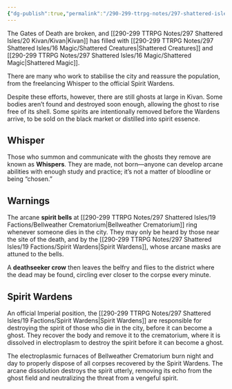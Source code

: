```yaml
---
{"dg-publish":true,"permalink":"/290-299-ttrpg-notes/297-shattered-isles/16-magic/fight-in-the-dark/"}
---
```



The Gates of Death are broken, and [[290-299 TTRPG Notes/297 Shattered Isles/20 Kivan/Kivan\|Kivan]] has filled with [[290-299 TTRPG Notes/297 Shattered Isles/16 Magic/Shattered Creatures\|Shattered Creatures]] and [[290-299 TTRPG Notes/297 Shattered Isles/16 Magic/Shattered Magic\|Shattered Magic]].

There are many who work to stabilise the city and reassure the population, from the freelancing Whisper to the official Spirit Wardens. 

Despite these efforts, however, there are still ghosts at large in Kivan. Some bodies aren’t found and destroyed soon enough, allowing the ghost to rise free of its shell. Some spirits are intentionally removed before the Wardens arrive, to be sold on the black market or distilled into spirit essence.

## Whisper

Those who summon and communicate with the ghosts they remove are known as **Whispers**. They are made, not born—anyone can develop arcane abilities with enough study and practice; it’s not a matter of bloodline or being “chosen.”

## Warnings

The arcane **spirit bells** at [[290-299 TTRPG Notes/297 Shattered Isles/19 Factions/Bellweather Crematorium\|Bellweather Crematorium]] ring whenever someone dies in the city. They may only be heard by those near the site of the death, and by the [[290-299 TTRPG Notes/297 Shattered Isles/19 Factions/Spirit Wardens\|Spirit Wardens]], whose arcane masks are attuned to the bells. 

A **deathseeker crow** then leaves the belfry and flies to the district where the dead may be found, circling ever closer to the corpse every minute.

## Spirit Wardens

An official Imperial position, the [[290-299 TTRPG Notes/297 Shattered Isles/19 Factions/Spirit Wardens\|Spirit Wardens]] are responsible for destroying the spirit of those who die in the city, before it can become a ghost. They recover the body and remove it to the crematorium, where it is dissolved in electroplasm to destroy the spirit before it can become a ghost.

The electroplasmic furnaces of Bellweather Crematorium burn night and day to properly dispose of all corpses recovered by the Spirit Wardens. The arcane dissolution destroys the spirit utterly, removing its echo from the ghost field and neutralizing the threat from a vengeful spirit.